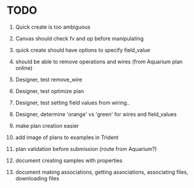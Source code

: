 # TODO

1. Quick create is too ambiguous
1. Canvas should check fv and op before manipulating
1. quick create should have options to specify field_value
1. should be able to remove operations and wires (from Aquarium plan online)
1. Designer, test remove_wire
1. Designer, test optimize plan
1. Designer, test setting field values from wiring..
1. Designer, determine 'orange' vs 'green' for wires and field_values

1. make plan creation easier
1. add image of plans to examples in Trident
1. plan validation before submission (route from Aquarium?)
1. document creating samples with properties
1. document making associations, getting associations, associating
files, downloading files